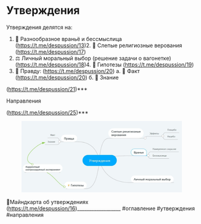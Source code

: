 # Утверждения

Утверждения делятся на:

1. 🍄 Разнообразное враньё и бессмыслица (https://t.me/despussion/13)2. 🙏 Cлепые религиозные верования (https://t.me/despussion/17)
2. ⚖️ Личный моральный выбор (решение задачи о вагонетке) (https://t.me/despussion/18)4. 🔦 Гипотезы (https://t.me/despussion/19)
3. 🔮 Правду: (https://t.me/despussion/20) а. 🧨 Факт (https://t.me/despussion/20) б. 💾 Знание

(https://t.me/despussion/21)\*\*\*

Направления

(https://t.me/despussion/25)\*\*\*

<figure><img src=".gitbook/assets/mm1 (1).jpg" alt=""><figcaption></figcaption></figure>

📌Майндкарта об утверждениях (https://t.me/despussion/16)\_\_\_\_\_\_\_\_\_\_\_\_\_\_\_\_\_\_ #оглавление #утверждения #направления
